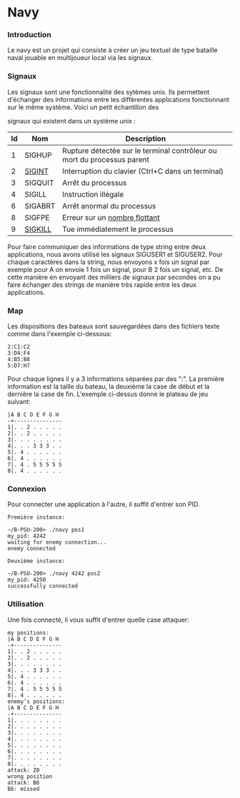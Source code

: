 # Navy

### Introduction

Le navy est un projet qui consiste à créer un jeu textuel de type bataille naval jouable en multijoueur local via les signaux.



### Signaux

Les signaux sont une fonctionnalité des sytèmes unix. Ils permettent d'échanger des informations entre les différentes applications fonctionnant sur le même système. Voici un petit échantillon des&#x20;

signaux qui existent dans un système unix :

| Id | Nom                                                                | Description                                                                       |
| -- | ------------------------------------------------------------------ | --------------------------------------------------------------------------------- |
| 1  | SIGHUP                                                             | Rupture détectée sur le terminal contrôleur ou mort du processus parent           |
| 2  | [SIGINT](https://fr.wikipedia.org/wiki/SIGINT\_\(POSIX\))          | Interruption du clavier (Ctrl+C dans un terminal)                                 |
| 3  | SIGQUIT                                                            | Arrêt du processus                                                                |
| 4  | SIGILL                                                             | Instruction illégale                                                              |
| 6  | SIGABRT                                                            | Arrêt anormal du processus                                                        |
| 8  | SIGFPE                                                             | Erreur sur un [nombre flottant](https://fr.wikipedia.org/wiki/Virgule\_flottante) |
| 9  | [SIGKILL](https://fr.wikipedia.org/wiki/SIGKILL?tableofcontents=0) | Tue immédiatement le processus                                                    |

Pour faire communiquer des informations de type string entre deux applications, nous avons utilisé les signaux SIGUSER1 et SIGUSER2. Pour chaque caractères dans la string, nous envoyons x fois un signal par exemple pour A on envoie 1 fois un signal, pour B 2 fois un signal, etc. De cette manière en envoyant des milliers de signaux par secondes on a pu faire échanger des strings de manière très rapide entre les deux applications.



### Map

Les dispositions des bateaux sont sauvegardées dans des fichiers texte comme dans l'exemple ci-dessous:

```
2:C1:C2
3:D4:F4
4:B5:B8
5:D7:H7
```

Pour chaque lignes il y a 3 informations séparées par des ":". La première information est la taille du bateau, la deuxième la case de début et la dernière la case de fin. L'exemple ci-dessus donne le plateau de jeu suivant:

```
|A B C D E F G H
-+---------------
1|. . 2 . . . . .
2|. . 2 . . . . .
3|. . . . . . . .
4|. . . 3 3 3 . .
5|. 4 . . . . . .
6|. 4 . . . . . .
7|. 4 . 5 5 5 5 5
8|. 4 . . . . . .
```



### Connexion

Pour connecter une application à l'autre, il suffit d'entrer son PID.

```
Première instance:

∼/B-PSU-200> ./navy pos1
my_pid: 4242
waiting for enemy connection...
enemy connected
```

```
Deuxième instance:

∼/B-PSU-200> ./navy 4242 pos2
my_pid: 4250
successfully connected
```



### Utilisation

Une fois connecté, il vous suffit d'entrer quelle case attaquer:

```
my positions:
|A B C D E F G H
-+---------------
1|. . 2 . . . . .
2|. . 2 . . . . .
3|. . . . . . . .
4|. . . 3 3 3 . .
5|. 4 . . . . . .
6|. 4 . . . . . .
7|. 4 . 5 5 5 5 5
8|. 4 . . . . . .
enemy’s positions:
|A B C D E F G H
-+---------------
1|. . . . . . . .
2|. . . . . . . .
3|. . . . . . . .
4|. . . . . . . .
5|. . . . . . . .
6|. . . . . . . .
7|. . . . . . . .
8|. . . . . . . .
attack: Z0
wrong position
attack: B6
B6: missed
```
